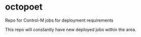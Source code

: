# octopoet
Repo for Control-M jobs for deployment requirements

This repo will constantly have new deployed jobs within the area.
